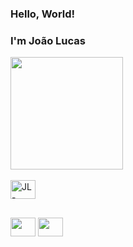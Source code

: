 ### Hello, World!
### I'm João Lucas
<div>
  <a href="https://github.com/JLucas09">
  <img height="180em" src="https://github-readme-stats.vercel.app/api?username=JLucas09&show_icons=true&theme=radical&include_all_commits=true&count_private=true"/>
    <!--
  <img height="180em" src="https://github-readme-stats.vercel.app/api/top-langs/?username=JLucas09&layout=compact&langs_count=7&theme=dracula"/>
-->
</div>
<div style="display: inline_block"><br>
  <img align="center" alt="JL-HTML" height="30" width="40" src="https://cdn.jsdelivr.net/npm/simple-icons@3.0.1/icons/html5.svg">
</div>

  ##
  
<div>
<!--
  <a href="https://instagram.com/jl.satan" target="_blank"><img height="30" width="40" src="https://cdn.jsdelivr.net/npm/simple-icons@3.0.1/icons/instagram.svg" target="_blank"></a>
-->
  <a href="https://www.linkedin.com/in/joão-lucas-a460b421b" target="_blank"><img height="30" width="40" src="https://cdn.jsdelivr.net/npm/simple-icons@3.0.1/icons/linkedin.svg" target="_blank"></a>
<a href = "mailto:lucas174.gamer@gmail.com"><img height="30" width="40" src="https://cdn.jsdelivr.net/npm/simple-icons@3.0.1/icons/gmail.svg" target="_blank"></a>
</div>
